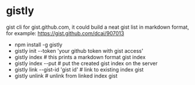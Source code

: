 # gistly

gist cli for gist.github.com, it could build a neat gist list in markdown format, for example: https://gist.github.com/dcai/907013

- npm install -g gistly
- gistly init --token 'your github token with gist access'
- gistly index # this prints a markdown format gist index
- gistly index --put # put the created gist index on the server
- gistly link --gist-id 'gist id' # link to existing index gist
- gistly unlink # unlink from linked index gist
